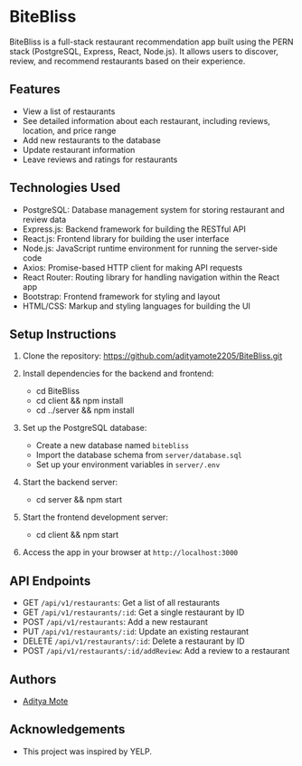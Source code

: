 # BiteBliss

BiteBliss is a full-stack restaurant recommendation app built using the PERN stack (PostgreSQL, Express, React, Node.js). It allows users to discover, review, and recommend restaurants based on their experience.

## Features

- View a list of restaurants
- See detailed information about each restaurant, including reviews, location, and price range
- Add new restaurants to the database
- Update restaurant information
- Leave reviews and ratings for restaurants

## Technologies Used

- PostgreSQL: Database management system for storing restaurant and review data
- Express.js: Backend framework for building the RESTful API
- React.js: Frontend library for building the user interface
- Node.js: JavaScript runtime environment for running the server-side code
- Axios: Promise-based HTTP client for making API requests
- React Router: Routing library for handling navigation within the React app
- Bootstrap: Frontend framework for styling and layout
- HTML/CSS: Markup and styling languages for building the UI

## Setup Instructions

1. Clone the repository: https://github.com/adityamote2205/BiteBliss.git
   
2. Install dependencies for the backend and frontend:
   - cd BiteBliss
   - cd client && npm install
   - cd ../server && npm install

3. Set up the PostgreSQL database:
   - Create a new database named `bitebliss`
   - Import the database schema from `server/database.sql`
   - Set up your environment variables in `server/.env`

4. Start the backend server:
   - cd server && npm start

5. Start the frontend development server:
   - cd client && npm start

6. Access the app in your browser at `http://localhost:3000`

## API Endpoints

- GET `/api/v1/restaurants`: Get a list of all restaurants
- GET `/api/v1/restaurants/:id`: Get a single restaurant by ID
- POST `/api/v1/restaurants`: Add a new restaurant
- PUT `/api/v1/restaurants/:id`: Update an existing restaurant
- DELETE `/api/v1/restaurants/:id`: Delete a restaurant by ID
- POST `/api/v1/restaurants/:id/addReview`: Add a review to a restaurant

## Authors

- [Aditya Mote](https://github.com/adityamote2205)

## Acknowledgements

- This project was inspired by YELP.







